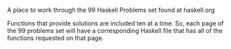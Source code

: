 A place to work through the 99 Haskell Problems set found at haskell.org  
  
Functions that provide solutions are included ten at a time. So, each page of
the 99 problems set will have a corresponding Haskell file that has all of the
functions requested on that page.

